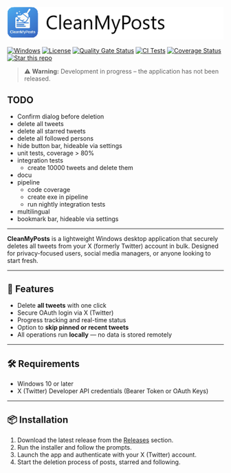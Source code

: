 ﻿![Banner](./src/UI/Assets/banner.png)


[![Windows](https://img.shields.io/badge/platform-Windows-blue)](#)
[![License](https://img.shields.io/badge/License-MIT-blue.svg)](./LICENSE.txt)
[![Quality Gate Status](https://sonarcloud.io/api/project_badges/measure?project=thorstenalpers_CleanMyPosts&metric=alert_status)](https://sonarcloud.io/project/issues?issueStatuses=OPEN%2CCONFIRMED&id=thorstenalpers_CleanMyPosts)
[![CI Tests](https://github.com/thorstenalpers/CleanMyPosts/actions/workflows/ci.yml/badge.svg)](https://github.com/thorstenalpers/CleanMyPosts/actions/workflows/ci.yml)
[![Coverage Status](https://coveralls.io/repos/github/thorstenalpers/CleanMyPosts/badge.svg?branch=develop)](https://coveralls.io/github/thorstenalpers/CleanMyPosts?branch=develop)
[![Star this repo](https://img.shields.io/github/stars/thorstenalpers/CleanMyPosts.svg?style=social&label=Star&maxAge=60)](https://github.com/thorstenalpers/CleanMyPosts)


> ⚠️ **Warning:** Development in progress – the application has not been released.


## TODO
* Confirm dialog before deletion
* delete all tweets
* delete all starred tweets
* delete all followed persons
* hide button bar, hideable via settings
* unit tests, coverage > 80%
* integration tests
    * create 10000 tweets and delete them
* docu
* pipeline
  * code coverage 
  * create exe in pipeline
  * run nightly integration tests
* multilingual
* bookmark bar, hideable via settings


---

**CleanMyPosts** is a lightweight Windows desktop application that securely deletes all tweets from your X (formerly Twitter) account in bulk. Designed for privacy-focused users, social media managers, or anyone looking to start fresh.

---

## 🚀 Features

- Delete **all tweets** with one click
- Secure OAuth login via X (Twitter)
- Progress tracking and real-time status
- Option to **skip pinned or recent tweets**
- All operations run **locally** — no data is stored remotely

---

## 🛠️ Requirements

- Windows 10 or later  
- X (Twitter) Developer API credentials (Bearer Token or OAuth Keys)

---

## 📦 Installation

1. Download the latest release from the [Releases](https://github.com/thorstenalpers/x-tweet-cleaner/releases) section.
2. Run the installer and follow the prompts.
3. Launch the app and authenticate with your X (Twitter) account.
4. Start the deletion process of posts, starred and following.

